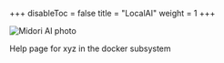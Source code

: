 +++
disableToc = false
title = "LocalAI"
weight = 1
+++

![Midori AI photo](https://tea-cup.midori-ai.xyz/download/logo_color1.png)

Help page for xyz in the docker subsystem